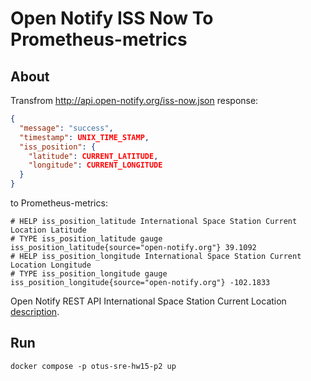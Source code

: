 # Open Notify ISS Now To Prometheus-metrics

## About

Transfrom http://api.open-notify.org/iss-now.json response:

```json
{
  "message": "success", 
  "timestamp": UNIX_TIME_STAMP, 
  "iss_position": {
    "latitude": CURRENT_LATITUDE, 
    "longitude": CURRENT_LONGITUDE
  }
}
```

to Prometheus-metrics:

```plain
# HELP iss_position_latitude International Space Station Current Location Latitude
# TYPE iss_position_latitude gauge
iss_position_latitude{source="open-notify.org"} 39.1092
# HELP iss_position_longitude International Space Station Current Location Longitude
# TYPE iss_position_longitude gauge
iss_position_longitude{source="open-notify.org"} -102.1833
```

Open Notify REST API International Space Station Current Location [description](http://open-notify.org/Open-Notify-API/ISS-Location-Now/).

## Run

```console
docker compose -p otus-sre-hw15-p2 up
```